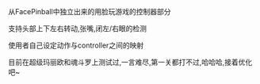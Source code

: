 从FacePinball中独立出来的用脸玩游戏的控制器部分

支持头部上下左右转动,张嘴,闭左/右眼的检测

使用者自己设定动作与controller之间的映射

目前在超级玛丽欧和魂斗罗上测试过,一言难尽,第一关都打不过,哈哈哈,接着优化吧~